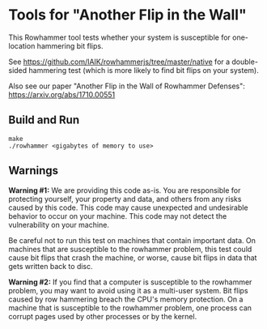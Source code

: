 # Tools for "Another Flip in the Wall"

This Rowhammer tool tests whether your system is susceptible for one-location hammering bit flips.

See https://github.com/IAIK/rowhammerjs/tree/master/native for a double-sided hammering test (which is more likely to find bit flips on your system).

Also see our paper "Another Flip in the Wall of Rowhammer Defenses": https://arxiv.org/abs/1710.00551

## Build and Run

```
make
./rowhammer <gigabytes of memory to use>
```

## Warnings

**Warning #1:** We are providing this code as-is.  You are responsible
for protecting yourself, your property and data, and others from any
risks caused by this code.  This code may cause unexpected and
undesirable behavior to occur on your machine.  This code may not
detect the vulnerability on your machine.

Be careful not to run this test on machines that contain important
data.  On machines that are susceptible to the rowhammer problem, this
test could cause bit flips that crash the machine, or worse, cause bit
flips in data that gets written back to disc.

**Warning #2:** If you find that a computer is susceptible to the
rowhammer problem, you may want to avoid using it as a multi-user
system.  Bit flips caused by row hammering breach the CPU's memory
protection.  On a machine that is susceptible to the rowhammer
problem, one process can corrupt pages used by other processes or by
the kernel.

